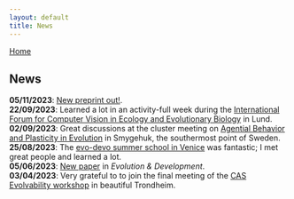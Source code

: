 ```yaml
---
layout: default
title: News
---
```


[Home](./)

## News

**05/11/2023**: [New preprint out!](https://www.biorxiv.org/content/10.1101/2023.11.03.565446v1).\
**22/09/2023**: Learned a lot in an activity-full week during the [International Forum for Computer Vision in Ecology and Evolutionary Biology](https://cv-eeb.netlify.app/) in Lund.\
**02/09/2023**: Great discussions at the cluster meeting on [Agential Behavior and Plasticity in Evolution](https://www.biologicalpurpose.org/cluster/agential-behavior-and-plasticity-evolution) in Smygehuk, the southermost point of Sweden.\
**25/08/2023**: The [evo-devo summer school in Venice](https://meetings.embo.org/event/23-evolution-venice) was fantastic; I met great people and learned a lot.\
**05/06/2023**: [New paper](https://onlinelibrary.wiley.com/doi/full/10.1111/ede.12449) in *Evolution & Development*.\
**03/04/2023**: Very grateful to to join the final meeting of the [CAS Evolvability workshop](https://cas-nor.no/news/publication-evolvability-unifying-concept-evolutionary-biology) in beautiful Trondheim.
